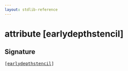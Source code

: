 ```yaml
---
layout: stdlib-reference
---
```


# attribute [earlydepthstencil]

## Signature

<pre>
[<a href="/stdlib-reference/attributes/earlydepthstencil">earlydepthstencil</a>]
</pre>

